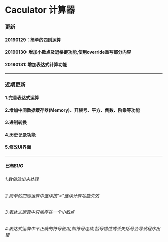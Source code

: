 # Caculator 计算器
###	更新	
####	20190129：简单的四则运算
####    20190130: 增加小数点及退格键功能,使用override重写部分内容
####    20190131: 增加表达式计算功能
***
###	近期更新
####	1.完善表达式运算
####	2.增加中间数据缓存器(Memory)、开根号、平方、倒数、阶乘等功能
####	3.进制转换
####	4.历史记录功能
####	5.修改UI界面
***
#####	已知BUG
######	1.数值溢出未处理
######	2.简单的四则运算中连续按"="连续计算功能失效
######	3.表达式运算中只能存在一个小数点
######	4.表达式运算中不正确的符号使用,如符号连续,括号错位或丢失括号会导致程序出错